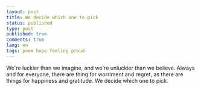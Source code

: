 ```yaml
---
layout: post
title: We decide which one to pick
status: published
type: post
published: true
comments: true
lang: en
tags: poem hope feeling proud
---
```



<p class="justify">


We're luckier than we imagine, and we're unluckier than we believe. Always and for everyone, there are thing for worriment and regret,
as there are things for happiness and gratitude. We decide which one to pick.


</p>
